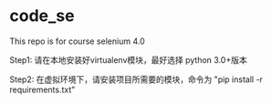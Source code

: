 # code_se
This repo is for course selenium 4.0

Step1: 请在本地安装好virtualenv模块，最好选择 python 3.0+版本

Step2: 在虚拟环境下，请安装项目所需要的模块，命令为 "pip install -r requirements.txt"
